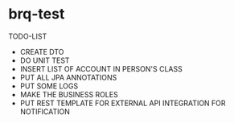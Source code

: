 # brq-test

TODO-LIST 
- CREATE DTO
- DO UNIT TEST
- INSERT LIST OF ACCOUNT IN PERSON'S CLASS
- PUT ALL JPA ANNOTATIONS
- PUT SOME LOGS
- MAKE THE BUSINESS ROLES
- PUT REST TEMPLATE FOR EXTERNAL API INTEGRATION FOR NOTIFICATION
